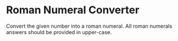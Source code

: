 #  Roman Numeral Converter

Convert the given number into a roman numeral.
All roman numerals answers should be provided in upper-case.
